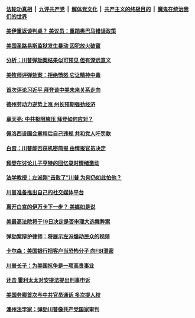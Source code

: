 

####  [法轮功真相](../../../../basic/blob/master/README.md?t=02081831) &nbsp;|&nbsp; [九评共产党](../../../../9ping.md/blob/master/README.md?t=02081831) &nbsp;|&nbsp; [解体党文化](../../../../jtdwh.md/blob/master/README.md?t=02081831)  &nbsp;|&nbsp; [共产主义的终极目的](../../../../gczydzjmd.md/blob/master/README.md?t=02081831) &nbsp;|&nbsp; [魔鬼在统治我们的世界](../../../../mgztzwmdsj.md/blob/master/README.md?t=02081831) 

#### [美伊重返谈判桌？ 美议员：重蹈奥巴马错误政策](../pages/soh6/472199.md?t=02081831) 
#### [美国圣路易斯监狱发生暴动 囚犯放火破窗](../pages/soh6/472106.md?t=02081831) 
#### [分析：川普弹劾案结果似可预见 但有深远意义](../pages/soh6/472145.md?t=02081831) 
#### [美牧师评弹劾案：拒绝愤怒 它让精神中毒](../pages/soh6/472139.md?t=02081831) 
#### [首次评论习近平 拜登谈中美未来关系走向](../pages/soh6/472130.md?t=02081831) 
#### [德州劳动力逆势上涨 州长预期强劲经济](../pages/soh6/472076.md?t=02081831) 
#### [章天亮: 中共极限施压 拜登如何应对？](../pages/soh6/472115.md?t=02081831) 
#### [佩洛西设国会章程后自己违规 共和党人吁罚款](../pages/soh6/472094.md?t=02081831) 
#### [白宫：川普能否获机密简报 由情报官员决定](../pages/soh6/472073.md?t=02081831) 
#### [拜登在讨论儿子亨特的回忆录时情绪激动](../pages/soh6/472064.md?t=02081831) 
#### [法学教授：左派刚“击败了”川普 为何仍如此怕他？](../pages/soh6/471950.md?t=02081831) 
#### [川普准备推出自己的社交媒体平台](../pages/soh6/472061.md?t=02081831) 
#### [离开白宫的伊万卡下一步？ 美媒如是说](../pages/soh6/471941.md?t=02081831) 
#### [美最高法院将于19日决定是否审理大选舞弊案](../pages/soh6/471932.md?t=02081831) 
#### [弹劾案辩护律师：将展示左派煽动民众的视频](../pages/soh6/471881.md?t=02081831) 
#### [卡尔森：美国银行把客户当恐怖分子 向FBI泄密](../pages/soh6/471887.md?t=02081831) 
#### [川普长子：为美国抗争是一项高贵事业](../pages/soh6/471830.md?t=02081831) 
#### [还击 霍利太太对安提法提出刑事申诉](../pages/soh6/471884.md?t=02081831) 
#### [美国务卿首次与中共官员通话 多次提人权](../pages/soh6/471821.md?t=02081831) 
#### [澳州法学家：弹劾川普像共产党国家审判](../pages/soh6/471809.md?t=02081831) 
